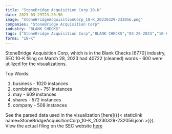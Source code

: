 ```yaml
---
title: "StoneBridge Acquisition Corp 10-K"
date: 2023-03-29T23:20:56
image: "StoneBridgeAcquisitionCorp_10-K_20230329-232056.png"
companies: "StoneBridge Acquisition Corp"
industry: "BLANK CHECKS"
tags: ["StoneBridge Acquisition Corp","BLANK CHECKS","03-28-2023","10-K"]
forms: "10-K"
---
```

StoneBridge Acquisition Corp, which is in the Blank Checks [6770] industry, SEC 10-K filing on March 28, 2023 had 40722 (cleaned) words - 600 were utilized for the visualizations.

Top Words:
1. business - 1020 instances
2. combination - 751 instances
3. may - 609 instances
4. shares - 572 instances
5. company - 508 instances


See the parsed data used in the visualization [here]({{< staticlink name=StoneBridgeAcquisitionCorp_10-K_20230329-232056.json >}}).  
View the actual filing on the SEC website [here](https://www.sec.gov/Archives/edgar/data/1844981/0001410578-23-000367.txt)